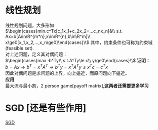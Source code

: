 <!--
 * @Author: roger
 * @Date: 2020-06-30 14:09:24
 * @LastEditTime: 2020-07-02 12:56:52
 * @LastEditors: Please set LastEditors
 * @Description: In User Settings Edit
--> 
# 线性规划
线性规划问题，大多形如  
$\begin{cases}min.c^Tx[c_1x_1+c_2x_2+...c_nx_n]&\\  
s.t. Ax=b[A\in\R^{m*n},x\in\R^{n},b\in\R^m]\\
x\ge0[x_1,x_2,...,x_n\ge0]\end{cases}\\$
其中，约束条件也可称为约束域(feasible set).  
对上述问题，定义其对偶问题：  
$\begin{cases}max ·b^Ty\\
s.t.A^Ty\le c\\
y\ge0\end{cases}\\$
**证明：**  
$b=Ax\rightarrow b^T=x^TA^T\rightarrow b^Ty=x^TA^Ty\le x^Tc=c^Tx$  
因此对偶问题是求问题的上界，向上逼近，而原问题向下逼近。  
**应用**  
最大流与最小割，2 person game[payoff matrix],**这两者还需要更多学习**

# SGD [还是有些作用]
[SGD](https://www.bilibili.com/video/BV134411E7Aw?p=26)